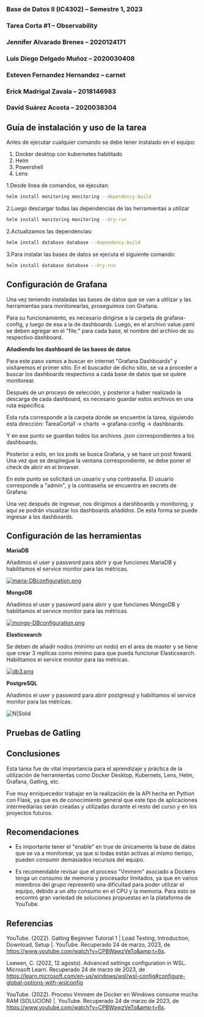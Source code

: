 ### **Base de Datos II (IC4302)** – Semestre 1, 2023
### **Tarea Corta #1** – Observability
### Jennifer Alvarado Brenes – 2020124171
### Luis Diego Delgado Muñoz – 2020030408
### Esteven Fernandez Hernandez – carnet
### Erick Madrigal Zavala – 2018146983
### David Suárez Acosta – 2020038304

## **Guía de instalación y uso de la tarea**

  
Antes de ejecutar cualquier comando se debe tener instalado en el equipo:
1. Docker desktop con kubernetes habilitado
2. Helm
3. Powershell
4. Lens

1.Desde línea de comandos, se ejecutan:
```sh
helm install monitoring monitoring --dependency-build
```  
2.Luego descargar todas las dependencias de las herramientas a utilizar
```sh
helm install monitoring monitoring --dry-run
```  
2.Actualizamos las dependencias:  
```sh
helm install database database --dependency-build
```  
3.Para instalar las bases de datos se ejecuta el siguiente comando:  
```sh
helm install database database --dry-run
```
## **Configuración de Grafana**
 
Una vez teniendo instaladas las bases de datos que se van a utilizar y las herramientas para monitorearlas, proseguimos con Grafana.

Para su funcionamiento, es necesario dirigirse  a la carpeta de grafana-config, y luego de esa a la de dashboards. Luego, en el archivo value.yaml se deben agregar en el "file:" para cada base, el nombre del archivo de su respectivo dashboard.

**Añadiendo los dashboard de las bases de datos**  
  
Para este paso vamos a buscar en internet "Grafana Dashboards" y visitaremos el primer sitio. En el buscador de dicho sitio, se va a proceder a buscar los dashboards respectivos a cada base de datos que se quiere monitorear.

Después de un proceso de selección, y posterior a haber realizado la descarga de cada dashboard, es necesario guardar estos archivos en una ruta específica.

Esta ruta corresponde a la carpeta donde se encuentre la tarea, siguiendo esta dirección: TareaCorta1 -> charts -> grafana-config -> dashboards.

Y en ese punto se guardan todos los archivos .json correspondientes a los dashboards. 

Posterior a esto, en los pods se busca Grafana, y se hace un post foward. Una vez que se despliegue la ventana correspondiente, se debe poner el check de abrir en el browser.

En este punto se solicitará un usuario y una contraseña. El usuario corresponde a "admin", y la contraseña se encuentra en secrets de Grafana.

Una vez después de ingresar, nos dirigimos a darshboards y monitoring, y aquí se podrán visualizar los dashboards añadidos. De esta forma se puede ingresar a los dashboards.


## **Configuración de las herramientas**  

**MariaDB**  

Añadimos el user y password para abrir y que funciones MariaDB y habilitamos el service monitor para las métricas.

[![maria-DBconfiguration.png](https://i.postimg.cc/SsFfgxVC/maria-DBconfiguration.png)](https://postimg.cc/7C9z6DFZ)
  
**MongoDB**  

Añadimos el user y password para abrir y que funciones MongoDB y habilitamos el service monitor para las métricas.

[![mongo-DBconfiguration.png](https://i.postimg.cc/mDYNJW6q/mongo-DBconfiguration.png)](https://postimg.cc/N90H2St7)
  
**Elasticsearch**  

Se deben de añadir nodos (minimo un nodo) en el area de master y se tiene que crear 3 replicas como minimo para que pueda funcionar Elasticsearch.
Habilitamos el service monitor para las métricas.

[![db3.png](https://i.postimg.cc/3wDZjvj3/db3.png)](https://postimg.cc/nsp7pMwW)
  
**PostgreSQL**  

Añadimos el user y password para abrir postgresql y habilitamos el service monitor para las métricas.

![N|Solid](https://i.pinimg.com/originals/64/e7/34/64e7341ee9bf014d6b53b067e614c6d2.jpg)
  
## **Pruebas de Gatling**


 
## **Conclusiones**  

Esta tarea fue de vital importancia para el aprendizaje y práctica de la utilización de herramientas como Docker Desktop, Kubernets, Lens, Helm, Grafana, Gatling, etc. 

Fue muy enriquecedor trabajar en la realización de la API hecha en Python con Flask, ya que es de conocimiento general que este tipo de aplicaciones intermediarias serán creadas y utilizadas durante el resto del curso y en los proyectos futuros.
  
## **Recomendaciones**  

* Es importante tener el "enable" en true de únicamente la base de datos que se va a monitorear, ya que si todas están activas al mismo tiempo, pueden consumir demasiados recursos del equipo.

* Es recomendable revisar que el proceso "Vmmem" asociado a Dockers tenga un consumo de memoria y procesador limitados, ya que en varios miembros del grupo representó una dificultad para poder utilizar el equipo, debido a un alto consumo en el CPU y la memoria. Para esto se encontró gran variedad de soluciones propuestas en la plataforma de YouTube.

## **Referencias**

YouTube. (2022). Gatling Beginner Tutorial 1 | Load Testing, Introduction, Download, Setup |. YouTube. Recuperado 24 de marzo, 2023, de https://www.youtube.com/watch?v=CPBWawzVeTo&amp;t=6s. 

Loewen, C. (2022, 12 agosto). Advanced settings configuration in WSL. Microsoft Learn. Recuperado 24 de marzo de 2023, de 
https://learn.microsoft.com/en-us/windows/wsl/wsl-config#configure-global-options-with-wslconfig

YouTube. (2022). Proceso Vmmem de Docker en Windows consume mucha RAM (SOLUCIÓN) |. YouTube. Recuperado 24 de marzo de 2023, de https://www.youtube.com/watch?v=CPBWawzVeTo&amp;t=6s. 
